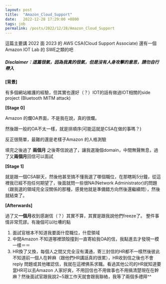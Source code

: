 ```yaml
---
layout: post
title:  "Amazon_Cloud_Support"
date:   2022-12-28 17:29:00 +0800
tags: job
permalink: /posts/2022/12/28/Amazon_Cloud_Support
---
```




這篇主要講 2022 面 2023 的 AWS CSA(Cloud Support Associate) 還有一個 Amazon IOT Lab 的 SWE之類的吧

##### Disclaimer：這篇很氣，因為我真的很氣，但是沒有人身攻擊的意思，請勿自行帶入

**[背景]**

有多個網站維護的經驗，但其實也還好（？）IOT的話有做過IOT相關的side project (Bluetooth MITM attack)

**[Stage 0]**

Amazon 的爛OA界面，不是我在說，真的很爛。

然後跟一般的OA不太一樣，就是排順序(可能這就是CSA在做的事嗎？)

反正很簡單，最難的還是老樣子Amazon 的人格測驗



填完之後過了 **兩個月** 之後寄信說過了，讓我選幾個domain，中間無聲無息，過了又**兩個月**回信可以面試

**[Stage 1]**

就是跟一個CSA聊天，然後他甚至搞不懂我選了哪個職位，在那瞎耗5分鐘，從這裡我已經不抱任何期望了，後面就問一些很NA(Network Administrator)的問題（跟我選的領域完全沒關係的那種，感覺他就是準備錯方向然後還繼續問），然後就結束了。



**[Afterwards]**

過了又**一個月**收到感謝信（？）其實不算，其實是跟我說他們freeze了。 整件事情非常荒謬。有幾個可以吐嘈的點

1. 面試官根本不知道我要面什麼職位，什麼領域
2. 中間Amazon 不知道哪裡頭殼撞到一直寄給我OA的信，我點進去才發現一模一樣＝＝
3. HR換了又換，每個人之間又完全沒有溝通，寄三封信的HR都不一樣然後彼此不知道前一個人在幹麻（跟他們HR講話真的很累），HR收到信之後也不會reply 問題或其他確認信，我就在這裡佛系求職。看過其他公司的HR就知道要當HR可以去Amazon 人家好爽，不用回信也不用做事也不用搞清楚現在在幹麻？然後面試官跟我說2~5跟工作天就會跟我聯絡，我等了兩個多禮拜^^
